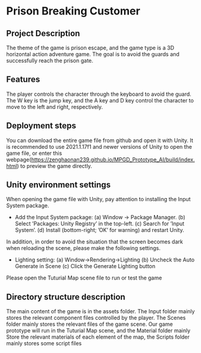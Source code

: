# Prison Breaking Customer

Project Description
-------------------

The theme of the game is prison escape, and the game type is a 3D horizontal action adventure game. The goal is to avoid the guards and successfully reach the prison gate.

Features
-------------------

The player controls the character through the keyboard to avoid the guard. The W key is the jump key, and the A key and D key control the character to move to the left and right, respectively.

Deployment steps
-------------------

You can download the entire game file from github and open it with Unity. It is recommended to use 2021.1.17f1 and newer versions of Unity to open the game file, or enter this webpage(https://zenghaonan239.github.io/MPGD_Prototype_AI/build/index.html) to preview the game directly.

Unity environment settings
-------------------

When opening the game file with Unity, pay attention to installing the Input System package.
* Add the Input System package:
    (a)	Window → Package Manager.
    (b)	Select ’Packages: Unity Registry’ in the top-left.
    (c)	Search for ’Input System’.
    (d)	Install (bottom-right; ’OK’ for warning) and restart Unity.

In addition, in order to avoid the situation that the screen becomes dark when reloading the scene, please make the following settings.
* Lighting setting:
    (a) Window→Rendering→Lighting
    (b) Uncheck the Auto Generate in Scene
    (c) Click the Generate Lighting button

Please open the Tuturial Map scene file to run or test the game

Directory structure description
-------------------
The main content of the game is in the assets folder. The Input folder mainly stores the relevant component files controlled by the player. The Scenes folder mainly stores the relevant files of the game scene. Our game prototype will run in the Tuturial Map scene, and the Material folder mainly Store the relevant materials of each element of the map, the Scripts folder mainly stores some script files